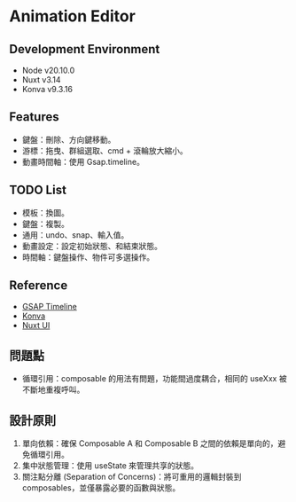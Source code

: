# Animation Editor

## Development Environment

- Node v20.10.0
- Nuxt v3.14
- Konva v9.3.16

## Features

- 鍵盤：刪除、方向鍵移動。
- 游標：拖曳、群組選取、cmd + 滾輪放大縮小。
- 動畫時間軸：使用 Gsap.timeline。

## TODO List

- 模板：換圖。
- 鍵盤：複製。
- 通用：undo、snap、輸入值。
- 動畫設定：設定初始狀態、和結束狀態。
- 時間軸：鍵盤操作、物件可多選操作。

## Reference

- [GSAP Timeline](https://gsap.com/docs/v3/GSAP/Timeline/)
- [Konva](https://konvajs.org/api/Konva.html)
- [Nuxt UI](https://ui.nuxt.com/)

## 問題點

- 循環引用：composable 的用法有問題，功能間過度耦合，相同的 useXxx 被不斷地重複呼叫。

## 設計原則

1. 單向依賴：確保 Composable A 和 Composable B 之間的依賴是單向的，避免循環引用。
2. 集中狀態管理：使用 useState 來管理共享的狀態。
3. 關注點分離 (Separation of Concerns)：將可重用的邏輯封裝到 composables，並僅暴露必要的函數與狀態。
